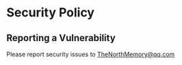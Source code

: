 # Security Policy

## Reporting a Vulnerability

Please report security issues to TheNorthMemory@qq.com
